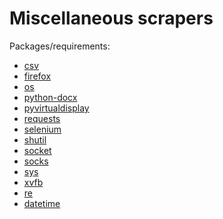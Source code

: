 # Miscellaneous scrapers

Packages/requirements:

 - [csv](https://docs.python.org/2/library/csv.html)
 - [firefox](https://www.mozilla.org/en-US/)
 - [os](https://docs.python.org/2/library/os.html)
 - [python-docx](https://python-docx.readthedocs.org/en/latest/)
 - [pyvirtualdisplay](https://pypi.python.org/pypi/PyVirtualDisplay)
 - [requests](http://docs.python-requests.org/en/master/)
 - [selenium](http://selenium-python.readthedocs.org/)
 - [shutil](https://docs.python.org/2/library/shutil.html)
 - [socket](https://docs.python.org/2/library/socket.html)
 - [socks](http://socksipy.sourceforge.net/)
 - [sys](https://docs.python.org/2/library/sys.html)
 - [xvfb](https://pypi.python.org/pypi/xvfbwrapper)
 - [re]()
 - [datetime]()
